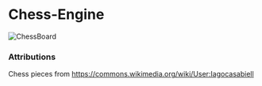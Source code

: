 # Chess-Engine
![ChessBoard](https://user-images.githubusercontent.com/78764838/208785573-d8672fd7-c7e0-4d9d-9c38-c37dd284f860.png)
### Attributions
Chess pieces from https://commons.wikimedia.org/wiki/User:Iagocasabiell

